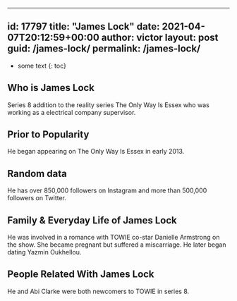  ---
id: 17797
title: "James Lock"
date: 2021-04-07T20:12:59+00:00
author: victor
layout: post
guid: /james-lock/
permalink: /james-lock/
---

* some text
{: toc}

## Who is James Lock

Series 8 addition to the reality series The Only Way Is Essex who was working as a electrical company supervisor.

## Prior to Popularity

He began appearing on The Only Way Is Essex in early 2013.

## Random data

He has over 850,000 followers on Instagram and more than 500,000 followers on Twitter.

## Family & Everyday Life of James Lock

He was involved in a romance with TOWIE co-star Danielle Armstrong on the show. She became pregnant but suffered a miscarriage. He later began dating Yazmin Oukhellou.

## People Related With James Lock

He and Abi Clarke were both newcomers to TOWIE in series 8.
 